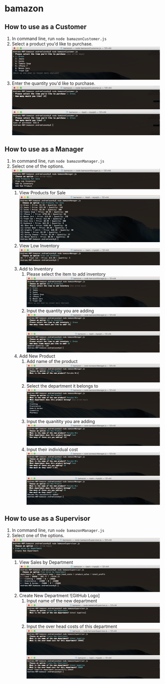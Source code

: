 # bamazon

## How to use as a Customer
1. In command line, run ```node bamazonCustomer.js```
1. Select a product you'd like to purchase.
![GitHub Logo](/readme-screenshots/customer1.png)
1. Enter the quantity you'd like to purchase.
![GitHub Logo](/readme-screenshots/customer2.png)
![GitHub Logo](/readme-screenshots/customer3.png)


## How to use as a Manager
1. In command line, run ```node bamazonManager.js```
1. Select one of the options.
![GitHub Logo](/readme-screenshots/manager.png)
    1. View Products for Sale 
    ![GitHub Logo](/readme-screenshots/manager-view-products.png)
    1. View Low Inventory 
    ![GitHub Logo](/readme-screenshots/manager-view-low-inventory.png)
    1. Add to Inventory
        1. Please select the item to add inventory
        ![GitHub Logo](/readme-screenshots/manager-add-inventory1.png)
        1. Input the quantity you are adding
        ![GitHub Logo](/readme-screenshots/manager-add-inventory2.png)
        ![GitHub Logo](/readme-screenshots/manager-add-inventory3.png)
    1. Add New Product
        1. Add name of the product
        ![GitHub Logo](/readme-screenshots/manager-add-product1.png)
        1. Select the department it belongs to
        ![GitHub Logo](/readme-screenshots/manager-add-product2.png)
        1. Input the quanitity you are adding
        ![GitHub Logo](/readme-screenshots/manager-add-product3.png)
        1. Input their individual cost
        ![GitHub Logo](/readme-screenshots/manager-add-product4.png)
        ![GitHub Logo](/readme-screenshots/manager-add-product5.png)

## How to use as a Supervisor
1. In command line, run ```node bamazonManager.js```
1. Select one of the options.
![GitHub Logo](/readme-screenshots/supervisor.png)
    1. View Sales by Department
    ![GitHub Logo](/readme-screenshots/supervisor-view-sales.png)
    1. Create New Department
    ![GitHub Logo]
        1. Input name of the new department
        ![GitHub Logo](/readme-screenshots/supervisor-create-department1.png)
        1. Input the over head costs of this department
        ![GitHub Logo](/readme-screenshots/supervisor-create-department2.png)
        ![GitHub Logo](/readme-screenshots/supervisor-create-department3.png)
        